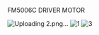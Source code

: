 FM5006C DRIVER MOTOR 


![Uploading 2.png…]()
![1](https://github.com/user-attachments/assets/e3fd2a00-becf-4182-892b-ae26f8f5f6fb)
![3](https://github.com/user-attachments/assets/47b3ec88-548e-4492-994f-c532423a2bfb)
